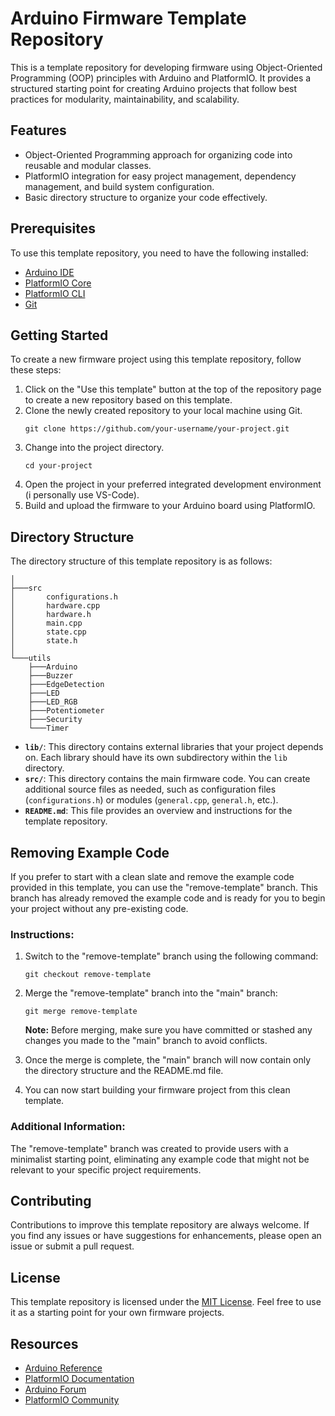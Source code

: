 # Arduino Firmware Template Repository

This is a template repository for developing firmware using Object-Oriented Programming (OOP) principles with Arduino and PlatformIO. It provides a structured starting point for creating Arduino projects that follow best practices for modularity, maintainability, and scalability.

## Features

- Object-Oriented Programming approach for organizing code into reusable and modular classes.
- PlatformIO integration for easy project management, dependency management, and build system configuration.
- Basic directory structure to organize your code effectively.

## Prerequisites

To use this template repository, you need to have the following installed:

- [Arduino IDE](https://www.arduino.cc/en/software)
- [PlatformIO Core](https://platformio.org/platformio-ide)
- [PlatformIO CLI](https://docs.platformio.org/en/latest/core/installation.html)
- [Git](https://git-scm.com/)

## Getting Started

To create a new firmware project using this template repository, follow these steps:

1. Click on the "Use this template" button at the top of the repository page to create a new repository based on this template.
2. Clone the newly created repository to your local machine using Git.
   ```
   git clone https://github.com/your-username/your-project.git
   ```
3. Change into the project directory.
   ```
   cd your-project
   ```
4. Open the project in your preferred integrated development environment (i personally use VS-Code).
5. Build and upload the firmware to your Arduino board using PlatformIO.

## Directory Structure

The directory structure of this template repository is as follows:

```
│
├───src
│       configurations.h
│       hardware.cpp
│       hardware.h
│       main.cpp
│       state.cpp
│       state.h
│
└───utils
    ├───Arduino
    ├───Buzzer
    ├───EdgeDetection
    ├───LED
    ├───LED_RGB
    ├───Potentiometer
    ├───Security
    └───Timer
```

- **`lib/`**: This directory contains external libraries that your project depends on. Each library should have its own subdirectory within the `lib` directory.
- **`src/`**: This directory contains the main firmware code. You can create additional source files as needed, such as configuration files (`configurations.h`) or modules (`general.cpp`, `general.h`, etc.).
- **`README.md`**: This file provides an overview and instructions for the template repository.

## Removing Example Code

If you prefer to start with a clean slate and remove the example code provided in this template, you can use the "remove-template" branch. This branch has already removed the example code and is ready for you to begin your project without any pre-existing code.

### Instructions:

1. Switch to the "remove-template" branch using the following command:

   ```
   git checkout remove-template
   ```
2. Merge the "remove-template" branch into the "main" branch:

   ```
   git merge remove-template
   ```

   **Note:** Before merging, make sure you have committed or stashed any changes you made to the "main" branch to avoid conflicts.
3. Once the merge is complete, the "main" branch will now contain only the directory structure and the README.md file.
4. You can now start building your firmware project from this clean template.

### Additional Information:

The "remove-template" branch was created to provide users with a minimalist starting point, eliminating any example code that might not be relevant to your specific project requirements.

## Contributing

Contributions to improve this template repository are always welcome. If you find any issues or have suggestions for enhancements, please open an issue or submit a pull request.

## License

This template repository is licensed under the [MIT License](LICENSE). Feel free to use it as a starting point for your own firmware projects.

## Resources

- [Arduino Reference](https://www.arduino.cc/reference/en/)
- [PlatformIO Documentation](https://docs.platformio.org/)
- [Arduino Forum](https://forum.arduino.cc/)
- [PlatformIO Community](https://community.platformio.org/)
